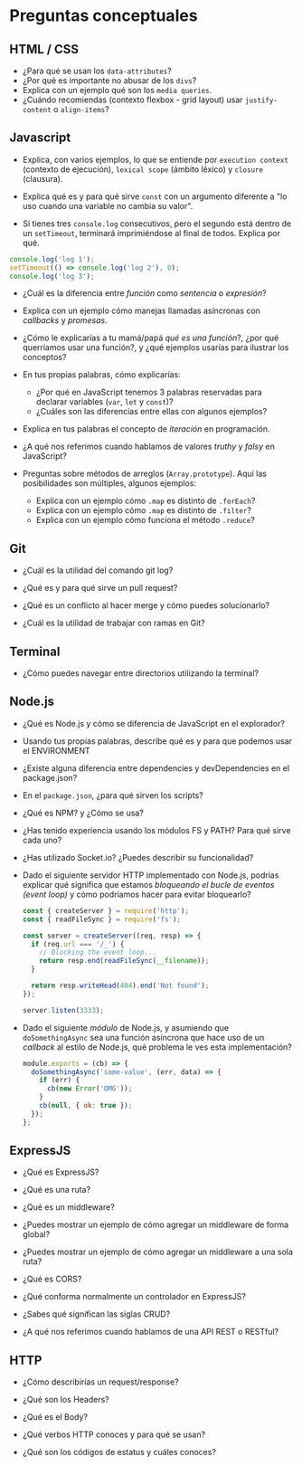 # Preguntas conceptuales

## HTML / CSS
* ¿Para qué se usan los `data-attributes`?
* ¿Por qué es importante no abusar de los `divs`?
* Explica con un ejemplo qué son los `media queries`.
* ¿Cuándo recomiendas (contexto flexbox - grid layout) usar `justify-content` o
   `align-items`?


## Javascript

* Explica, con varios ejemplos, lo que se entiende por `execution context`
   (contexto de ejecución), `lexical scope` (ámbito léxico) y `closure`
   (clausura).

* Explica qué es y para qué sirve `const` con un argumento diferente a "lo uso
   cuando una variable no cambia su valor".

* Si tienes tres `console.log` consecutivos, pero el segundo está dentro de un
   `setTimeout`, terminará imprimiéndose al final de todos. Explica por qué.
```js
console.log('log 1');
setTimeout(() => console.log('log 2'), 0);
console.log('log 3');
```

* ¿Cuál es la diferencia entre _función_ como _sentencia_ o _expresión_?

* Explica con un ejemplo cómo manejas llamadas asíncronas con _callbacks_ y
   _promesas_.

* ¿Cómo le explicarías a tu mamá/papá _qué es una función_?, ¿por qué
    querríamos usar una función?, y ¿qué ejemplos usarías para ilustrar los
    conceptos?

* En tus propias palabras, cómo explicarías:

    * ¿Por qué en JavaScript tenemos 3 palabras reservadas para declarar
      variables (`var`, `let` y `const`)?
    * ¿Cuáles son las diferencias entre ellas con algunos ejemplos?

* Explica en tus palabras el concepto de _iteración_ en programación.

* ¿A qué nos referimos cuando hablamos de valores _truthy_ y _falsy_ en
    JavaScript?

* Preguntas sobre métodos de arreglos (`Array.prototype`). Aquí las
    posibilidades son múltiples, algunos ejemplos:

   * Explica con un ejemplo cómo `.map` es distinto de `.forEach`?
   * Explica con un ejemplo cómo `.map` es distinto de `.filter`?
   * Explica con un ejemplo cómo funciona el método `.reduce`?


## Git

* ¿Cuál es la utilidad del comando git log?

* ¿Qué es y para qué sirve un pull request?

* ¿Qué es un conflicto al hacer merge y cómo puedes solucionarlo?

* ¿Cuál es la utilidad de trabajar con ramas en Git?


## Terminal

* ¿Cómo puedes navegar entre directorios utilizando la terminal?


## Node.js

* ¿Qué es Node.js y cómo se diferencia de JavaScript en el explorador?

* Usando tus propias palabras, describe qué es y para que podemos usar el ENVIRONMENT

* ¿Existe alguna diferencia entre dependencies y devDependencies en el package.json?

* En el `package.json`, ¿para qué sirven los scripts?

* ¿Qué es NPM? y ¿Cómo se usa?

* ¿Has tenido experiencia usando los módulos FS y PATH? Para qué sirve cada uno?

* ¿Has utilizado Socket.io? ¿Puedes describir su funcionalidad?

* Dado el siguiente servidor HTTP implementado con Node.js, podrías explicar
  qué significa que estamos _bloqueando el bucle de eventos (event loop)_ y
  cómo podríamos hacer para evitar bloquearlo?

  ```js
  const { createServer } = require('http');
  const { readFileSync } = require('fs');

  const server = createServer((req, resp) => {
    if (req.url === '/_') {
      // Blocking the event loop...
      return resp.end(readFileSync(__filename));
    }

    return resp.writeHead(404).end('Not found');
  });

  server.listen(3333);
  ```

* Dado el siguiente _módulo_ de Node.js, y asumiendo que `doSomethingAsync` sea
  una función asíncrona que hace uso de un _callback_ al estilo de Node.js, qué
  problema le ves esta implementación?

  ```js
  module.exports = (cb) => {
    doSomethingAsync('some-value', (err, data) => {
      if (err) {
        cb(new Error('OMG'));
      }
      cb(null, { ok: true });
    });
  };
  ```

## ExpressJS

* ¿Qué es ExpressJS?

* ¿Qué es una ruta?

* ¿Qué es un middleware?

* ¿Puedes mostrar un ejemplo de cómo agregar un middleware de forma global?

* ¿Puedes mostrar un ejemplo de cómo agregar un middleware a una sola ruta?

* ¿Qué es CORS?

* ¿Qué conforma normalmente un controlador en ExpressJS?

* ¿Sabes qué significan las siglas CRUD?

* ¿A qué nos referimos cuando hablamos de una API REST o RESTful?


## HTTP

* ¿Cómo describirías un request/response?

* ¿Qué son los Headers?

* ¿Qué es el Body?

* ¿Qué verbos HTTP conoces y para qué se usan?

* ¿Qué son los códigos de estatus y cuáles conoces?
